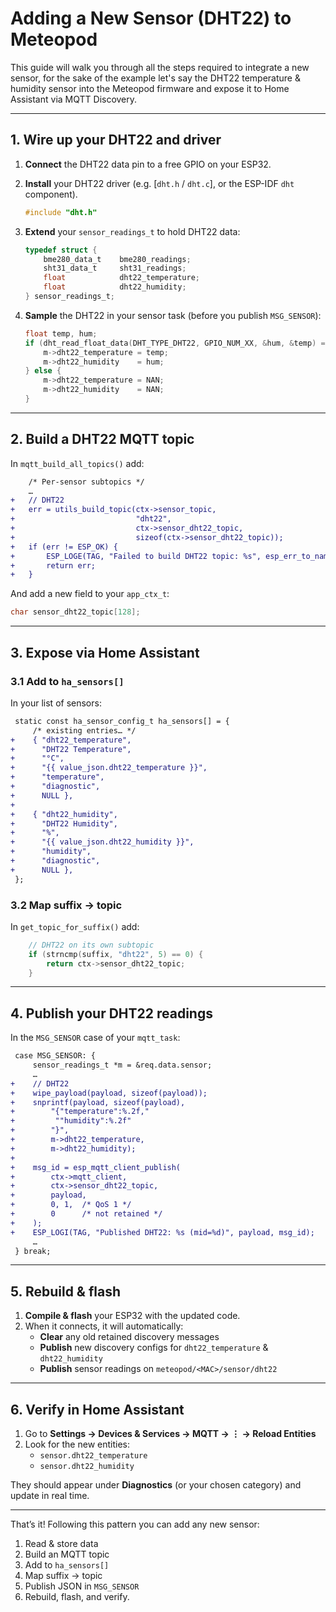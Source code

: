 # Adding a New Sensor (DHT22) to Meteopod

This guide will walk you through all the steps required to integrate a new sensor, for the sake of the example let's say the DHT22 temperature & humidity sensor into the Meteopod firmware and expose it to Home Assistant via MQTT Discovery.

---

## 1. Wire up your DHT22 and driver

1. **Connect** the DHT22 data pin to a free GPIO on your ESP32.  
2. **Install** your DHT22 driver (e.g. [`dht.h` / `dht.c`], or the ESP-IDF `dht` component).

   ```c
   #include "dht.h"
   ```

3. **Extend** your `sensor_readings_t` to hold DHT22 data:

   ```c
   typedef struct {
       bme280_data_t    bme280_readings;
       sht31_data_t     sht31_readings;
       float            dht22_temperature;
       float            dht22_humidity;
   } sensor_readings_t;
   ```

4. **Sample** the DHT22 in your sensor task (before you publish `MSG_SENSOR`):

   ```c
   float temp, hum;
   if (dht_read_float_data(DHT_TYPE_DHT22, GPIO_NUM_XX, &hum, &temp) == ESP_OK) {
       m->dht22_temperature = temp;
       m->dht22_humidity    = hum;
   } else {
       m->dht22_temperature = NAN;
       m->dht22_humidity    = NAN;
   }
   ```

---

## 2. Build a DHT22 MQTT topic

In `mqtt_build_all_topics()` add:

```diff
    /* Per-sensor subtopics */
    …
+   // DHT22
+   err = utils_build_topic(ctx->sensor_topic,
+                           "dht22",
+                           ctx->sensor_dht22_topic,
+                           sizeof(ctx->sensor_dht22_topic));
+   if (err != ESP_OK) {
+       ESP_LOGE(TAG, "Failed to build DHT22 topic: %s", esp_err_to_name(err));
+       return err;
+   }
```

And add a new field to your `app_ctx_t`:

```c
char sensor_dht22_topic[128];
```

---

## 3. Expose via Home Assistant

### 3.1 Add to `ha_sensors[]`

In your list of sensors:

```diff
 static const ha_sensor_config_t ha_sensors[] = {
     /* existing entries… */
+    { "dht22_temperature",
+      "DHT22 Temperature",
+      "°C",
+      "{{ value_json.dht22_temperature }}",
+      "temperature",
+      "diagnostic",
+      NULL },
+
+    { "dht22_humidity",
+      "DHT22 Humidity",
+      "%",
+      "{{ value_json.dht22_humidity }}",
+      "humidity",
+      "diagnostic",
+      NULL },
 };
```

### 3.2 Map suffix → topic

In `get_topic_for_suffix()` add:

```c
    // DHT22 on its own subtopic
    if (strncmp(suffix, "dht22", 5) == 0) {
        return ctx->sensor_dht22_topic;
    }
```

---

## 4. Publish your DHT22 readings

In the `MSG_SENSOR` case of your `mqtt_task`:

```diff
 case MSG_SENSOR: {
     sensor_readings_t *m = &req.data.sensor;
     …
+    // DHT22
+    wipe_payload(payload, sizeof(payload));
+    snprintf(payload, sizeof(payload),
+        "{"temperature":%.2f,"
+         ""humidity":%.2f"
+        "}",
+        m->dht22_temperature,
+        m->dht22_humidity);
+
+    msg_id = esp_mqtt_client_publish(
+        ctx->mqtt_client,
+        ctx->sensor_dht22_topic,
+        payload,
+        0, 1,  /* QoS 1 */
+        0      /* not retained */
+    );
+    ESP_LOGI(TAG, "Published DHT22: %s (mid=%d)", payload, msg_id);
     …
 } break;
```

---

## 5. Rebuild & flash

1. **Compile & flash** your ESP32 with the updated code.  
2. When it connects, it will automatically:
   - **Clear** any old retained discovery messages  
   - **Publish** new discovery configs for `dht22_temperature` & `dht22_humidity`  
   - **Publish** sensor readings on `meteopod/<MAC>/sensor/dht22`

---

## 6. Verify in Home Assistant

1. Go to **Settings → Devices & Services → MQTT → ⋮ → Reload Entities**  
2. Look for the new entities:
   - `sensor.dht22_temperature`
   - `sensor.dht22_humidity`  

They should appear under **Diagnostics** (or your chosen category) and update in real time.

---

That’s it! Following this pattern you can add any new sensor:  
1. Read & store data  
2. Build an MQTT topic  
3. Add to `ha_sensors[]`  
4. Map suffix → topic  
5. Publish JSON in `MSG_SENSOR`  
6. Rebuild, flash, and verify.

